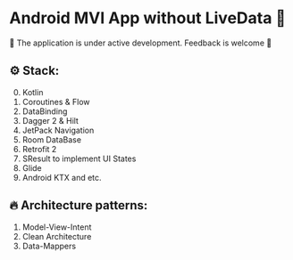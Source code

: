 # Android MVI App without LiveData 💜

🚧 The application is under active development. Feedback is welcome 🚧

## ⚙️ Stack: 
0. Kotlin
1. Coroutines & Flow
2. DataBinding
3. Dagger 2 & Hilt
4. JetPack Navigation
5. Room DataBase
6. Retrofit 2
7. SResult to implement UI States
8. Glide
9. Android KTX and etc.

## 🔥 Architecture patterns: 
1. Model-View-Intent
2. Clean Architecture
3. Data-Mappers


